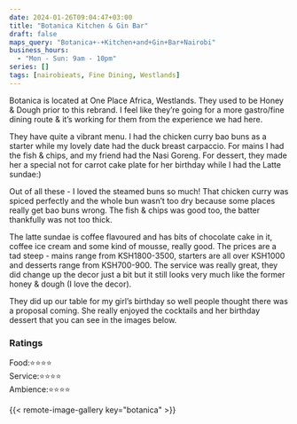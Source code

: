 ```yaml
---
date: 2024-01-26T09:04:47+03:00
title: "Botanica Kitchen & Gin Bar"
draft: false
maps_query: "Botanica+-+Kitchen+and+Gin+Bar+Nairobi"
business_hours:
  - "Mon - Sun: 9am - 10pm"
series: []
tags: [nairobieats, Fine Dining, Westlands]
---
```


Botanica is located at One Place Africa, Westlands. They used to be Honey & Dough prior to this rebrand. I feel like they’re going for a more gastro/fine dining route & it’s working for them from the experience we had here.

They have quite a vibrant menu. I had the chicken curry bao buns as a starter while my lovely date had the duck breast carpaccio. For mains I had the fish & chips, and my friend had the Nasi Goreng. For dessert, they made her a special not for carrot cake plate for her birthday while I had the Latte sundae:)

Out of all these - I loved the steamed buns so much! That chicken curry was spiced perfectly and the whole bun wasn’t too dry because some places really get bao buns wrong. The fish & chips was good too, the batter thankfully was not too thick.

The latte sundae is coffee flavoured and has bits of chocolate cake in it, coffee ice cream and some kind of mousse, really good. The prices are a tad steep - mains range from KSH1800-3500, starters are all over KSH1000 and desserts range from KSH700-900. The service was really great, they did change up the decor just a bit but it still looks very much like the former honey & dough (I love the decor).

They did up our table for my girl’s birthday so well people thought there was a proposal coming. She really enjoyed the cocktails and her birthday dessert that you can see in the images below.

### Ratings

Food:⭐️⭐️⭐️⭐️<br>
Service:⭐️⭐️⭐️⭐️<br>
Ambience:⭐️⭐️⭐️⭐️<br>

{{< remote-image-gallery key="botanica" >}}
